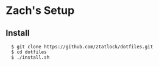 # Zach's Setup

## Install

```
  $ git clone https://github.com/ztatlock/dotfiles.git
  $ cd dotfiles
  $ ./install.sh
```
